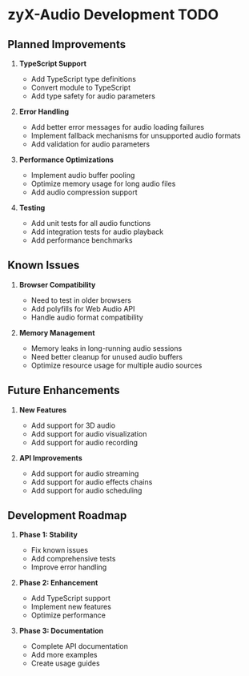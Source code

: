 # zyX-Audio Development TODO

## Planned Improvements

1. **TypeScript Support**
   - Add TypeScript type definitions
   - Convert module to TypeScript
   - Add type safety for audio parameters

2. **Error Handling**
   - Add better error messages for audio loading failures
   - Implement fallback mechanisms for unsupported audio formats
   - Add validation for audio parameters

3. **Performance Optimizations**
   - Implement audio buffer pooling
   - Optimize memory usage for long audio files
   - Add audio compression support

4. **Testing**
   - Add unit tests for all audio functions
   - Add integration tests for audio playback
   - Add performance benchmarks

## Known Issues

1. **Browser Compatibility**
   - Need to test in older browsers
   - Add polyfills for Web Audio API
   - Handle audio format compatibility

2. **Memory Management**
   - Memory leaks in long-running audio sessions
   - Need better cleanup for unused audio buffers
   - Optimize resource usage for multiple audio sources

## Future Enhancements

1. **New Features**
   - Add support for 3D audio
   - Add support for audio visualization
   - Add support for audio recording

2. **API Improvements**
   - Add support for audio streaming
   - Add support for audio effects chains
   - Add support for audio scheduling

## Development Roadmap

1. **Phase 1: Stability**
   - Fix known issues
   - Add comprehensive tests
   - Improve error handling

2. **Phase 2: Enhancement**
   - Add TypeScript support
   - Implement new features
   - Optimize performance

3. **Phase 3: Documentation**
   - Complete API documentation
   - Add more examples
   - Create usage guides 
